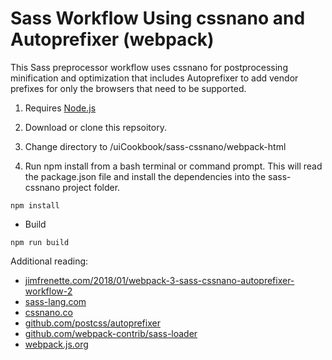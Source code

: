 # Sass Workflow Using cssnano and Autoprefixer (webpack)

This Sass preprocessor workflow uses cssnano for postprocessing minification and optimization that includes Autoprefixer to add vendor prefixes for only the browsers that need to be supported. <!-- Website: http://jimfrenette.com/2018/02/webpack-3-sass-cssnano-autoprefixer-workflow-3/  TODO: check that this outputs inline css -->

1. Requires [Node.js](https://nodejs.org "Node.js")

2. Download or clone this repsoitory.

3. Change directory to /uiCookbook/sass-cssnano/webpack-html

4. Run npm install from a bash terminal or command prompt. This will read the package.json file and install the dependencies into the sass-cssnano project folder.

```
npm install
```

- Build

```
npm run build
```


Additional reading:

- [jimfrenette.com/2018/01/webpack-3-sass-cssnano-autoprefixer-workflow-2](http://jimfrenette.com/2018/01/webpack-3-sass-cssnano-autoprefixer-workflow-2/)
- [sass-lang.com](http://sass-lang.com "sass-lang.com")
- [cssnano.co](http://cssnano.co "cssnano.co/")
- [github.com/postcss/autoprefixer](https://github.com/postcss/autoprefixer)
- [github.com/webpack-contrib/sass-loader](https://github.com/webpack-contrib/sass-loader)
- [webpack.js.org](https://webpack.js.org/ "webpack.js.org/")
